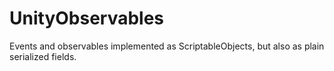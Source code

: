 # UnityObservables
Events and observables implemented as ScriptableObjects, but also as plain serialized fields.
